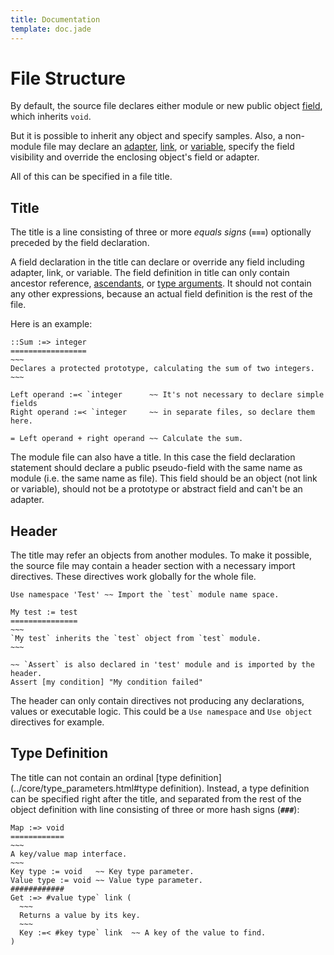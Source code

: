 ```yaml
---
title: Documentation
template: doc.jade
---
```


File Structure
==============
<!--
Copyright (C) 2010-2013 Ruslan Lopatin.
Permission is granted to copy, distribute and/or modify this document
under the terms of the GNU Free Documentation License, Version 1.3
or any later version published by the Free Software Foundation;
with no Invariant Sections, no Front-Cover Texts, and no Back-Cover Texts.
A copy of the license is included in the section entitled "GNU
Free Documentation License".
-->

By default, the source file declares either module or new public object
[field](../objects/fields.html), which inherits `void`.

But it is possible to inherit any object and specify samples. Also, a non-module
file may declare an [adapter](../objects/adapters.html),
[link](../core/links.html), or [variable](../core/variables.html), specify the
field visibility and override the enclosing object's field or adapter.

All of this can be specified in a file title.


Title
-----

The title is a line consisting of three or more _equals signs_ (**`===`**)
optionally preceded by the field declaration.

A field declaration in the title can declare or override any field including
adapter, link, or variable. The field definition in title can only contain
ancestor reference, [ascendants](../objects/samples.html#ascendants_expression),
or [type arguments](../core/type_parameters.html#type_arguments). It should not
contain any other expressions, because an actual field definition is the rest of
the file.

Here is an example:
```o42a
::Sum :=> integer
=================
~~~
Declares a protected prototype, calculating the sum of two integers.
~~~

Left operand :=< `integer      ~~ It's not necessary to declare simple fields
Right operand :=< `integer     ~~ in separate files, so declare them here.

= Left operand + right operand ~~ Calculate the sum.
```

The module file can also have a title. In this case the field declaration
statement should declare a public pseudo-field with the same name as module
(i.e. the same name as file). This field should be an object (not link or
variable), should not be a prototype or abstract field and can't be an adapter.


Header
------

The title may refer an objects from another modules. To make it possible, the
source file may contain a header section with a necessary import directives.
These directives work globally for the whole file.

```o42a
Use namespace 'Test' ~~ Import the `test` module name space.

My test := test
===============
~~~
`My test` inherits the `test` object from `test` module.
~~~

~~ `Assert` is also declared in 'test' module and is imported by the header.
Assert [my condition] "My condition failed"
```

The header can only contain directives not producing any declarations, values or
executable logic. This could be a `Use namespace` and `Use object` directives
for example.


Type Definition
---------------

The title can not contain an ordinal
[type definition](../core/type_parameters.html#type definition). Instead, a type
definition can be specified right after the title, and separated from the rest
of the object definition with line consisting of three or more hash signs
(**`###`**):

```o42a
Map :=> void
============
~~~
A key/value map interface.
~~~
Key type := void   ~~ Key type parameter.
Value type := void ~~ Value type parameter.
############
Get :=> #value type` link (
  ~~~
  Returns a value by its key.
  ~~~
  Key :=< #key type` link  ~~ A key of the value to find.
)
```
